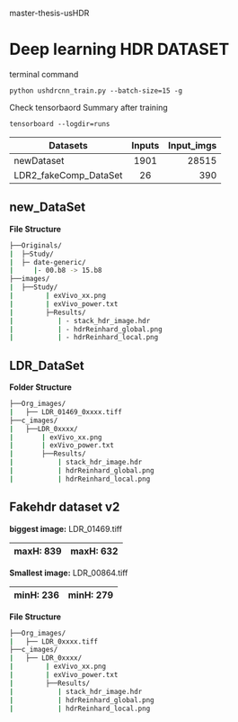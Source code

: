 master-thesis-usHDR

# Deep learning HDR DATASET

terminal command
```
python ushdrcnn_train.py --batch-size=15 -g
```
Check tensorbaord Summary after training
```
tensorboard --logdir=runs
```

| Datasets                   | Inputs         | Input_imgs|
| ---------------------------|:-------------: | --------: |
| newDataset                 | 1901           | 28515     |
| LDR2_fakeComp_DataSet      | 26             |  390      |


## new_DataSet

**File Structure**
```Bash
├──Originals/
|  ├─Study/
|  ├─ date-generic/
|     |- 00.b8 -> 15.b8
├──images/
|  ├──Study/
|        | exVivo_xx.png
|        | exVivo_power.txt
|        ├─Results/
|           | - stack_hdr_image.hdr
|           | - hdrReinhard_global.png
|           | - hdrReinhard_local.png
```

## LDR_DataSet

**Folder Structure**
```Bash
├──Org_images/
|   ├── LDR_01469_0xxxx.tiff
├──c_images/
|   ├──LDR_0xxxx/
|       | exVivo_xx.png
|       | exVivo_power.txt
|       ├──Results/
|           | stack_hdr_image.hdr
|           | hdrReinhard_global.png
|           | hdrReinhard_local.png
```



## Fakehdr dataset v2

**biggest image:**    LDR_01469.tiff

  | maxH: 839 | maxH: 632  |
  | ----------|------------|

**Smallest image:**    LDR_00864.tiff

  | minH: 236 | minH: 279  |
  | ----------|------------|

**File Structure**

```Bash
├──Org_images/
|   ├── LDR_0xxxx.tiff
├──c_images/
|   ├── LDR_0xxxx/
|        | exVivo_xx.png
|        | exVivo_power.txt
|        ├──Results/
|           | stack_hdr_image.hdr
|           | hdrReinhard_global.png
|           | hdrReinhard_local.png
```

